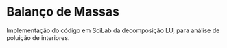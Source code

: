 # Balanço de Massas
Implementação do código em SciLab da decomposição LU, para análise de poluição de interiores.
